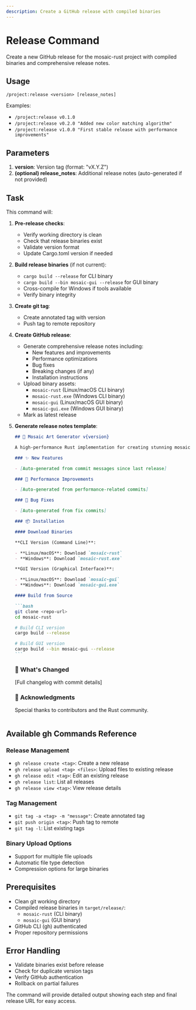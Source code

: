 ```yaml
---
description: Create a GitHub release with compiled binaries
---
```


# Release Command

Create a new GitHub release for the mosaic-rust project with compiled binaries and comprehensive release notes.

## Usage

`/project:release <version> [release_notes]`

Examples:

- `/project:release v0.1.0`
- `/project:release v0.2.0 "Added new color matching algorithm"`
- `/project:release v1.0.0 "First stable release with performance improvements"`

## Parameters

1. **version**: Version tag (format: "vX.Y.Z")
2. **(optional) release_notes**: Additional release notes (auto-generated if not provided)

## Task

This command will:

1. **Pre-release checks**:

   - Verify working directory is clean
   - Check that release binaries exist
   - Validate version format
   - Update Cargo.toml version if needed

2. **Build release binaries** (if not current):

   - `cargo build --release` for CLI binary
   - `cargo build --bin mosaic-gui --release` for GUI binary
   - Cross-compile for Windows if tools available
   - Verify binary integrity

3. **Create git tag**:

   - Create annotated tag with version
   - Push tag to remote repository

4. **Create GitHub release**:

   - Generate comprehensive release notes including:
     - New features and improvements
     - Performance optimizations
     - Bug fixes
     - Breaking changes (if any)
     - Installation instructions
   - Upload binary assets:
     - `mosaic-rust` (Linux/macOS CLI binary)
     - `mosaic-rust.exe` (Windows CLI binary)
     - `mosaic-gui` (Linux/macOS GUI binary)
     - `mosaic-gui.exe` (Windows GUI binary)
   - Mark as latest release

5. **Generate release notes template**:

   ````markdown
   ## 🎨 Mosaic Art Generator v{version}

   A high-performance Rust implementation for creating stunning mosaic art.

   ### ✨ New Features

   - [Auto-generated from commit messages since last release]

   ### 🚀 Performance Improvements

   - [Auto-generated from performance-related commits]

   ### 🐛 Bug Fixes

   - [Auto-generated from fix commits]

   ### 📦 Installation

   #### Download Binaries

   **CLI Version (Command Line)**:

   - **Linux/macOS**: Download `mosaic-rust`
   - **Windows**: Download `mosaic-rust.exe`

   **GUI Version (Graphical Interface)**:

   - **Linux/macOS**: Download `mosaic-gui`
   - **Windows**: Download `mosaic-gui.exe`

   #### Build from Source

   ```bash
   git clone <repo-url>
   cd mosaic-rust

   # Build CLI version
   cargo build --release

   # Build GUI version
   cargo build --bin mosaic-gui --release
   ```
   ````

   ### 🔄 What's Changed

   [Full changelog with commit details]

   ### 🙏 Acknowledgments

   Special thanks to contributors and the Rust community.

   ```

   ```

## Available gh Commands Reference

### Release Management

- `gh release create <tag>`: Create a new release
- `gh release upload <tag> <files>`: Upload files to existing release
- `gh release edit <tag>`: Edit an existing release
- `gh release list`: List all releases
- `gh release view <tag>`: View release details

### Tag Management

- `git tag -a <tag> -m "message"`: Create annotated tag
- `git push origin <tag>`: Push tag to remote
- `git tag -l`: List existing tags

### Binary Upload Options

- Support for multiple file uploads
- Automatic file type detection
- Compression options for large binaries

## Prerequisites

- Clean git working directory
- Compiled release binaries in `target/release/`:
  - `mosaic-rust` (CLI binary)
  - `mosaic-gui` (GUI binary)
- GitHub CLI (gh) authenticated
- Proper repository permissions

## Error Handling

- Validate binaries exist before release
- Check for duplicate version tags
- Verify GitHub authentication
- Rollback on partial failures

The command will provide detailed output showing each step and final release URL for easy access.

